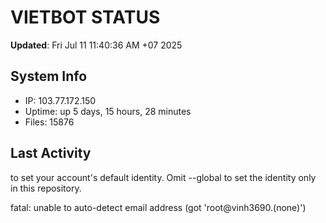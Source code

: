 # VIETBOT STATUS
**Updated**: Fri Jul 11 11:40:36 AM +07 2025

## System Info
- IP: 103.77.172.150
- Uptime: up 5 days, 15 hours, 28 minutes
- Files: 15876

## Last Activity

to set your account's default identity.
Omit --global to set the identity only in this repository.

fatal: unable to auto-detect email address (got 'root@vinh3690.(none)')
